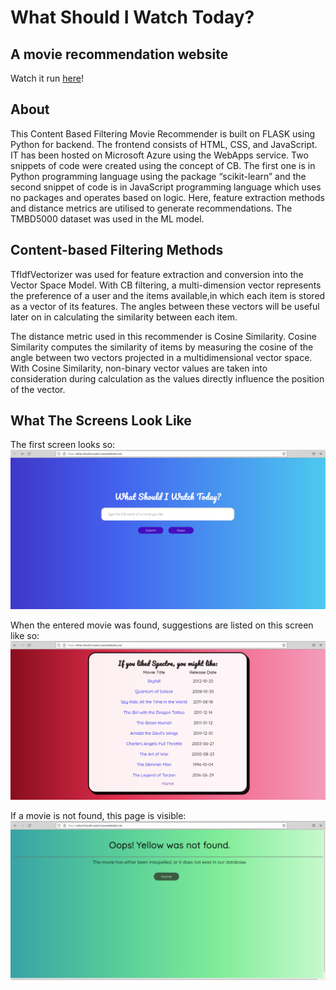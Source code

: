 # What Should I Watch Today?
## A movie recommendation website

Watch it run [here](https://what-should-i-watch.azurewebsites.net/)!

## About
This Content Based Filtering Movie Recommender is built on FLASK using Python for backend. The frontend consists of HTML, CSS, and JavaScript. IT has been hosted on Microsoft Azure using the WebApps service. Two snippets of code were created using the concept of CB. The first one is in Python programming language using the package “scikit-learn” and the second snippet of code is 
in JavaScript programming language which uses no packages and operates based on logic. Here, feature extraction methods and distance metrics are utilised to generate recommendations. 
The TMBD5000 dataset was used in the ML model.

## Content-based Filtering Methods
TfIdfVectorizer was used for feature extraction and conversion into the Vector Space Model. With CB filtering, a multi-dimension vector represents the preference of a user and the items available,in which each item is stored as a vector of its features. The angles between these vectors will be useful 
later on in calculating the similarity between each item.

The distance metric used in this recommender is Cosine Similarity. Cosine Similarity computes the similarity of items by measuring the cosine of the angle between two vectors projected in a multidimensional vector space. With Cosine Similarity, non-binary vector values are taken into consideration during calculation as the values directly influence the position of the vector.

## What The Screens Look Like
The first screen looks so:
![home-screen](https://github.com/g-aditi/movie-recommendation-website/blob/main/assets/home-screen.png)

When the entered movie was found, suggestions are listed on this screen like so:
![found-screen](https://github.com/g-aditi/movie-recommendation-website/blob/main/assets/found-screen.png)

If a movie is not found, this page is visible:
![not-found-screen](https://github.com/g-aditi/movie-recommendation-website/blob/main/assets/not-found-screen.png)


